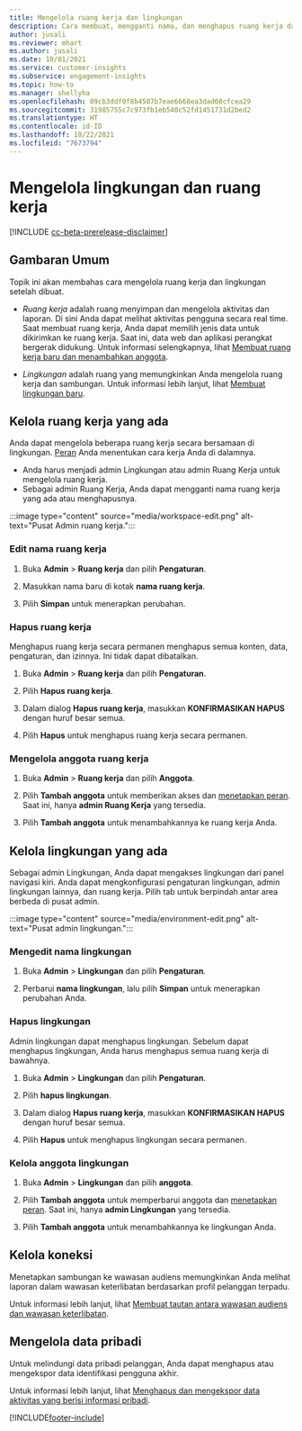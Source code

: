 ```yaml
---
title: Mengelola ruang kerja dan lingkungan
description: Cara membuat, mengganti nama, dan menghapus ruang kerja dan lingkungan.
author: jusali
ms.reviewer: mhart
ms.author: jusali
ms.date: 10/01/2021
ms.service: customer-insights
ms.subservice: engagement-insights
ms.topic: how-to
ms.manager: shellyha
ms.openlocfilehash: 09cb3ddf0f8b4507b7eae6668ea3dad08cfcea29
ms.sourcegitcommit: 31985755c7c973fb1eb540c52fd1451731d2bed2
ms.translationtype: HT
ms.contentlocale: id-ID
ms.lasthandoff: 10/22/2021
ms.locfileid: "7673794"
---
```

# <a name="manage-environments-and-workspaces"></a>Mengelola lingkungan dan ruang kerja

[!INCLUDE [cc-beta-prerelease-disclaimer](includes/cc-beta-prerelease-disclaimer.md)]

## <a name="overview"></a>Gambaran Umum

Topik ini akan membahas cara mengelola ruang kerja dan lingkungan setelah dibuat. 

- *Ruang kerja* adalah ruang menyimpan dan mengelola aktivitas dan laporan. Di sini Anda dapat melihat aktivitas pengguna secara real time. Saat membuat ruang kerja, Anda dapat memilih jenis data untuk dikirimkan ke ruang kerja. Saat ini, data web dan aplikasi perangkat bergerak didukung. Untuk informasi selengkapnya, lihat [Membuat ruang kerja baru dan menambahkan anggota](create-workspace.md).

- *Lingkungan* adalah ruang yang memungkinkan Anda mengelola ruang kerja dan sambungan. Untuk informasi lebih lanjut, lihat [Membuat lingkungan baru](create-new-environment.md).

## <a name="manage-an-existing-workspace"></a>Kelola ruang kerja yang ada

Anda dapat mengelola beberapa ruang kerja secara bersamaan di lingkungan. [Peran](user-roles.md) Anda menentukan cara kerja Anda di dalamnya. 

 - Anda harus menjadi admin Lingkungan atau admin Ruang Kerja untuk mengelola ruang kerja.
 - Sebagai admin Ruang Kerja, Anda dapat mengganti nama ruang kerja yang ada atau menghapusnya. 

:::image type="content" source="media/workspace-edit.png" alt-text="Pusat Admin ruang kerja.":::

### <a name="edit-a-workspace-name"></a>Edit nama ruang kerja

1. Buka **Admin** > **Ruang kerja** dan pilih **Pengaturan**.

1. Masukkan nama baru di kotak **nama ruang kerja**.

1. Pilih **Simpan** untuk menerapkan perubahan.

### <a name="delete-a-workspace"></a>Hapus ruang kerja

Menghapus ruang kerja secara permanen menghapus semua konten, data, pengaturan, dan izinnya. Ini tidak dapat dibatalkan.

1. Buka **Admin** > **Ruang kerja** dan pilih **Pengaturan**.

1. Pilih **Hapus ruang kerja**. 

1. Dalam dialog **Hapus ruang kerja**, masukkan **KONFIRMASIKAN HAPUS** dengan huruf besar semua. 

1. Pilih **Hapus** untuk menghapus ruang kerja secara permanen.

### <a name="manage-workspace-members"></a>Mengelola anggota ruang kerja

1. Buka **Admin** > **Ruang kerja** dan pilih **Anggota**.

1. Pilih **Tambah anggota** untuk memberikan akses dan [menetapkan peran](user-roles.md). Saat ini, hanya **admin Ruang Kerja** yang tersedia.

1. Pilih **Tambah anggota** untuk menambahkannya ke ruang kerja Anda.

## <a name="manage-an-existing-environment"></a>Kelola lingkungan yang ada

Sebagai admin Lingkungan, Anda dapat mengakses lingkungan dari panel navigasi kiri. Anda dapat mengkonfigurasi pengaturan lingkungan, admin lingkungan lainnya, dan ruang kerja. Pilih tab untuk berpindah antar area berbeda di pusat admin.

:::image type="content" source="media/environment-edit.png" alt-text="Pusat admin lingkungan.":::

### <a name="edit-an-environment-name"></a>Mengedit nama lingkungan

1. Buka **Admin** > **Lingkungan** dan pilih **Pengaturan**.

1. Perbarui **nama lingkungan**, lalu pilih **Simpan** untuk menerapkan perubahan Anda.

### <a name="delete-an-environment"></a>Hapus lingkungan

Admin lingkungan dapat menghapus lingkungan. Sebelum dapat menghapus lingkungan, Anda harus menghapus semua ruang kerja di bawahnya.

1. Buka **Admin** > **Lingkungan** dan pilih **Pengaturan**.

1. Pilih **hapus lingkungan**. 

1. Dalam dialog **Hapus ruang kerja**, masukkan **KONFIRMASIKAN HAPUS** dengan huruf besar semua. 

1. Pilih **Hapus** untuk menghapus lingkungan secara permanen.

### <a name="manage-environment-members"></a>Kelola anggota lingkungan

1. Buka **Admin** > **Lingkungan** dan pilih **anggota**.

1. Pilih **Tambah anggota** untuk memperbarui anggota dan [menetapkan peran](user-roles.md). Saat ini, hanya **admin Lingkungan** yang tersedia.

1. Pilih **Tambah anggota** untuk menambahkannya ke lingkungan Anda.

## <a name="manage-connections"></a>Kelola koneksi

Menetapkan sambungan ke wawasan audiens memungkinkan Anda melihat laporan dalam wawasan keterlibatan berdasarkan profil pelanggan terpadu. 

Untuk informasi lebih lanjut, lihat [Membuat tautan antara wawasan audiens dan wawasan keterlibatan](integrate-audience-insights-engagement-insights.md).

## <a name="manage-personal-data"></a>Mengelola data pribadi

Untuk melindungi data pribadi pelanggan, Anda dapat menghapus atau mengekspor data identifikasi pengguna akhir.

Untuk informasi lebih lanjut, lihat [Menghapus dan mengekspor data aktivitas yang berisi informasi pribadi](../dsr-rights-requests.md#deleting-and-exporting-event-data-containing-end-user-identifiable-information).

[!INCLUDE[footer-include](../includes/footer-banner.md)]
